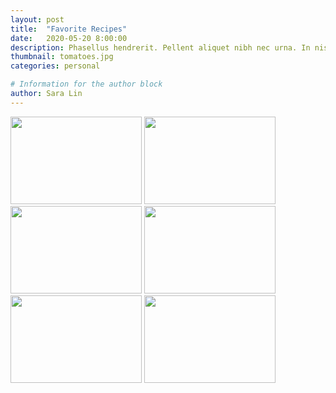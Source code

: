```yaml
---
layout: post
title:  "Favorite Recipes"
date:   2020-05-20 8:00:00
description: Phasellus hendrerit. Pellent aliquet nibh nec urna. In nis aliquet vel, dapibus id,mattis.
thumbnail: tomatoes.jpg
categories: personal

# Information for the author block
author: Sara Lin
---
```


<div class="imageRow">
    <a  href="{{ site.baseurl }}/assets/img/eggplant.jpg" style="color: transparent" data-fancybox="images" data-caption="<b>Eggplant Pizza</b><br/> 2 large eggplants <br/> Provolone or mozzarella cheese <br/> 3 - 4 oz cherry tomatoes <br/> Fresh spinach and basil <br/><br/> <a href='https://www.eatgood4life.com/eggplant-pizza/' target='_blank' style='color: #FF8F00'>See similar recipe here.</a>">
	    <img src="{{ site.baseurl }}/assets/img/eggplant.jpg" id="myImg" style="width:100%; max-width:15em; height:10em" alt="Mini Eggplant Pizzas"/>
    </a>
    <a href="{{ site.baseurl }}/assets/img/rameneggs.jpg" style="color: transparent" data-fancybox="images" data-caption="<b>Ajitsuke Tamago (Ramen Eggs)</b><br/> 12 eggs <br/> 1 cup water <br/> &frac12 cup soy sauce <br/> &frac12 cup sake <br/> &frac12 cup mirin (or broth) <br/> &frac14 cup sugar <br/><br/> <a href='https://www.closetcooking.com/ajitsuke-tamago-ramen-eggs/' target='_blank' style='color: #FF8F00'>See full recipe here.</a>">
	    <img src="{{ site.baseurl }}/assets/img/rameneggs.jpg" id="myImg" style="width:100%; max-width:15em; height:10em" alt="Delicious Ramen Eggs"/>
    </a>
    <a href="{{ site.baseurl }}/assets/img/onigiri.jpg" style="color: transparent" data-fancybox="images" data-caption="<b>Spicy Tuna Onigiri</b> <br/> 1 &frac12 cups short grain rice <br/> 1 can of tuna <br/> 1 &frac12 Tbsp mayonnaise <br/> 1 tsp sriracha hot sauce <br/> &frac12 tsp rice vinegar <br/> Fresh scallions <br/><br/> Nori seaweed, rice seasoning, toasted sesame seeds <br/> <a href='https://www.abeautifulplate.com/spicy-tuna-onigiri/' target='_blank' style='color: #FF8F00'>See full recipe here.</a>">
	    <img src="{{ site.baseurl }}/assets/img/onigiri.jpg" id="myImg" style="width:100%; max-width:15em; height:10em" alt="Spicy Tuna Onigiri"/>
    </a>
    <!-- <a href="{{ site.baseurl }}/assets/img/funfetti.jpg" style="color: transparent" data-fancybox="images" data-caption="<b>Funfetti Cookies</b><br/> 1 box funfetti cake mix <br/> ⅓ cup oil <br/> 2 eggs <br/> Shape and flatten cookies <br/> Bake at 375° for 8 minutes <br/> Decorate with funfetti icing if desired <br/><br/> <a href='https://www.pillsbury.com/recipes/funfetti-cookies/3bd6c62e-7f45-46e9-8067-e72cf500c45c' target='_blank' style='color: #FF8F00'>See full recipe here.</a>">
	    <img src="{{ site.baseurl }}/assets/img/funfetti.jpg" id="myImg" style="width:100%; max-width:15em; height:10em" alt="Funfetti Cookies"/>
    </a> -->
    <a href="{{ site.baseurl }}/assets/img/hummus.jpg" style="color: transparent" data-fancybox="images" data-caption="<b>White Bean Hummus</b><br/> 1 can of white beans (navy or cannellini) <br/> 3 cloves of garlic, scraped <br/> ⅓ cup olive oil <br/> ⅓ cup tahini <br/> Blend & enjoy! <br/><br/> <i>Pictured Toppings:</i> <br/> Pine nuts, Parsley, Paprika <br/> <a href='https://blog.myfitnesspal.com/watch/4-ingredient-white-bean-hummus/' target='_blank' style='color: #FF8F00'>See full recipe here.</a>">
	    <img src="{{ site.baseurl }}/assets/img/hummus.jpg" id="myImg" style="width:100%; max-width:15em; height:10em" alt="White Bean Hummus"/>
    </a>
    <a href="{{ site.baseurl }}/assets/img/spongecake.jpg" style="color: transparent" data-fancybox="images" data-caption="<b>Asian Style Spongecake</b><br/> 5 eggs, separated <br/> 90g powdered sugar <br/> 60g cake flour <br/> 15g corn flour <br/> 60g melted butter <br/><br/> Parchment paper <br/> Popover pan or tall muffin cups <br/> <a href='https://rasamalaysia.com/paper-wrapped-mini-sponge-cake-recipe/' target='_blank' style='color: #FF8F00'>See full recipe here.</a>">
	    <img src="{{ site.baseurl }}/assets/img/spongecake.jpg" id="myImg" style="width:100%; max-width:15em; height:10em" alt="Asian Style Spongecake"/>
    </a>
    <a href="{{ site.baseurl }}/assets/img/bananabread.jpg" style="color: transparent" data-fancybox="images" data-caption="<b>The BEST Banana Bread</b><br/> 2 browned bananas, overripe <br/> &frac12 cup butter, melted <br/> &frac12 cup white sugar & &frac12 cup brown sugar <br/> 2 eggs <br/> 1 tsp vanilla extract <br/> 1 &frac12 cups all-purpose flour <br/> 1 tsp baking soda <br/> &frac12 tsp salt <br/> &frac12 cup sour cream <br/><br/> Bake at 350° for 60 minutes <br/> <a href='https://www.allrecipes.com/recipe/17066/janets-rich-banana-bread/' target='_blank' style='color: #FF8F00'>See original recipe here.</a>">
	    <img src="{{ site.baseurl }}/assets/img/bananabread.jpg" id="myImg" style="width:100%; max-width:15em; height:10em" alt="Banana Bread"/>
    </a>
</div>
